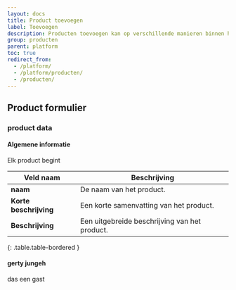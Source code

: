 ```yaml
---
layout: docs
title: Product toevoegen
label: Toevoegen
description: Producten toevoegen kan op verschillende manieren binnen het afosto platform.
group: producten
parent: platform
toc: true
redirect_from:
  - /platform/
  - /platform/producten/
  - /producten/
---
```

## Product formulier

### product data
#### Algemene informatie
Elk product begint 

| Veld naam | Beschrijving |
|---|---|
| **naam** |De naam van het product.|
| **Korte beschrijving** |Een korte samenvatting van het product.|
| **Beschrijving** |Een uitgebreide beschrijving van het product.|
{: .table.table-bordered }
#### gerty jungeh
das een gast

